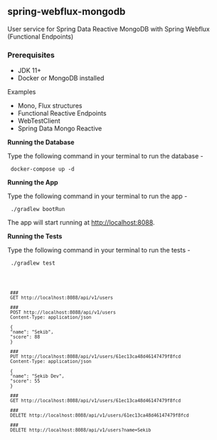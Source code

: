 
## spring-webflux-mongodb

User service for Spring Data Reactive MongoDB with Spring Webflux (Functional Endpoints)


### Prerequisites
* JDK 11+
* Docker or MongoDB installed


Examples

* Mono, Flux structures
* Functional Reactive Endpoints
* WebTestClient
* Spring Data Mongo Reactive


**Running the Database**

Type the following command in your terminal to run the database -

     docker-compose up -d


**Running the App**

Type the following command in your terminal to run the app -

     ./gradlew bootRun

The app will start running at  [http://localhost:8088](http://localhost:8088/).


**Running the Tests**

Type the following command in your terminal to run the tests -

     ./gradlew test


<code>  


     ### 
     GET http://localhost:8088/api/v1/users
      
     ###    
     POST http://localhost:8088/api/v1/users    
     Content-Type: application/json  
      
     {    
     "name": "Sekib",    
     "score": 88    
     }  
      
     ###    
     PUT http://localhost:8088/api/v1/users/61ec13ca48d46147479f8fcd    
     Content-Type: application/json  
     
     {    
     "name": "Sekib Dev",    
     "score": 55    
     }  

     ###
     GET http://localhost:8088/api/v1/users/61ec13ca48d46147479f8fcd
     
     ###
     DELETE http://localhost:8088/api/v1/users/61ec13ca48d46147479f8fcd  
     
     ###    
     DELETE http://localhost:8088/api/v1/users?name=Sekib  

</code>
